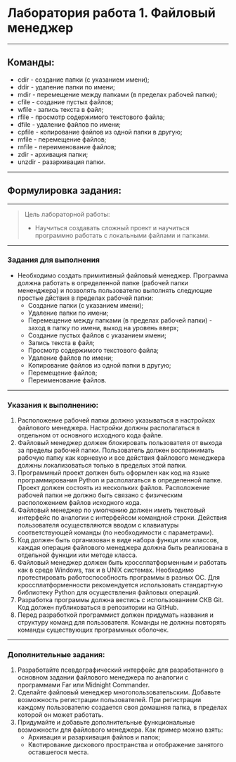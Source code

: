 # Лаборатория работа 1. Файловый менеджер


___
## Команды:
+ cdir - создание папки (с указанием имени);
+ ddir - удаление папки по имени;
+ mdir - перемещение между папками (в пределах рабочей папки);
+ cfile - создание пустых файлов;
+ wfile - запись текста в файл;
+ rfile - просмотр содержимого текстового файла;
+ dfile - удаление файлов по имени;
+ cpfile - копирование файлов из одной папки в другую;
+ mfile - перемещение файлов;
+ rnfile - переименование файлов;
+ zdir - архивация папки;
+ unzdir - разархивация папки.



___
## Формулировка задания:
___
> Цель лабораторной работы: 
> + Научиться создавать сложный проект и научиться программно работать с локальными файлами и папками.
___
### Задания для выполнения
+ Необходимо создать примитивный файловый менеджер. Программа должна работать в определенной папке (рабочей папки мененджера) и позволять пользователю выполнять следующие простые дйствия в пределах рабочей папки:
  + Создание папки (с указанием имени);
  + Удаление папки по имени; 
  + Перемещение между папками (в пределах рабочей папки) - заход в папку по имени, выход на уровень вверх; 
  + Создание пустых файлов с указанием имени; 
  + Запись текста в файл; 
  + Просмотр содержимого текстового файла; 
  + Удаление файлов по имени; 
  + Копирование файлов из одной папки в другую; 
  + Перемещение файлов; 
  + Переименование файлов.
___
### Указания к выполнению:
1. Расположение рабочей папки должно указываться в настройках файлового менеджера. Настройки должны располагаться в отдельном от основного исходного кода файле.
2. Файловый менеджер должен блокировать пользователя от выхода за пределы рабочей папки. Пользователь должен воспринимать рабочую папку как корневую и все действия файлового менеджера должны локализоваться только в пределых этой папки.
3. Программный проект должен быть оформлен как код на языке программирования Python и располагаться в определенной папке. Проект должен состоять из нескольких файлов. Расположение рабочей папки не должно быть связано с физическим расположением файлов исходного кода. 
4. Файловый менеджер по умолчанию должен иметь текстовый интерфейс по аналогии с интерфейсом командной строки. Действия пользователя осуществляются вводом с клавиатуры соответствующей команды (по необходимости с параметрами).
5. Код должен быть организован в виде набора функци или классов, каждая операция файлового менеджера должна быть реализована в отдельной функции или методе класса.
6. Файловый менеджер должен быть кросслпатформенным и работать как в среде Windows, так и в UNIX системах. Необходимо протестировать работоспособность программы в разных OC. Для кроссплатформенности рекомендуется использовать стандартную библиотеку Python для осуществления файловых операций.
7. Разработка программы должна вестись с использованием СКВ Git. Код должен публиковаться в репозитории на GitHub.
8. Перед разработкой программист должен придумать названия и структуру команд для пользователя. Команды не должны повторять команды существующих программных оболочек.
___
### Дополнительные задания:
1. Разработайте псевдографический интерфейс для разработанного в основном задании файлового менеджера по аналогии с программами Far или Midnight Commander.
2. Сделайте файловый менеджер многопользовательским. Добавьте возможность регистрации пользователей. При регистрации каждому пользователю создается своя домашняя папка, в пределах которой он может работать.
3. Придумайте и добавьте дополнительные функциональные возможности для файлового менеджера. Как пример можно взять:
   + Архивация и разархивация файлов и папок; 
   + Квотирование дискового пространства и отображение занятого оставшегося места.